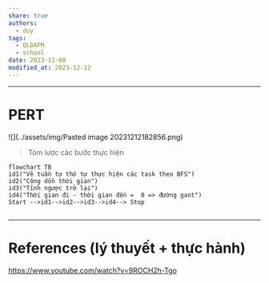 ```yaml
---
share: true
authors:
  - duy
tags:
  - QLDAPM
  - school
date: 2023-11-08
modified_at: 2023-12-12
---
```



---
# PERT

![](../assets/img/Pasted image 20231212182856.png)

> Tóm lược các bước thực hiện

```mermaid
flowchart TB
id1("Vẽ tuần tự thứ tự thực hiện các task theo BFS")
id2("Cộng dồn thời gian")
id3("Tính ngược trở lại")
id4("Thời gian đi - thời gian đến =  0 => đường gant")
Start -->id1-->id2-->id3-->id4--> Stop


```

---
# References (lý thuyết + thực hành)

https://www.youtube.com/watch?v=9ROCH2h-Tgo